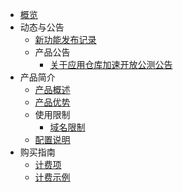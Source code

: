 
* [概览](/uaaa/README)
* 动态与公告
    * [新功能发布记录](/uaaa/notice/New_Feature)
    * 产品公告
        * [关于应用仓库加速开放公测公告](/uaaa/notice/notice)
* 产品简介
    * [产品概述](/uaaa/introduction/Overview)
    * [产品优势](/uaaa/introduction/Advantage)
    * 使用限制
        * [域名限制](/uaaa/introduction/Limit/domain)
    * [配置说明](/uaaa/configuration/configuration)
* 购买指南
    * [计费项](/uaaa/buy/introduction)
    * [计费示例](/uaaa/buy/Example)
